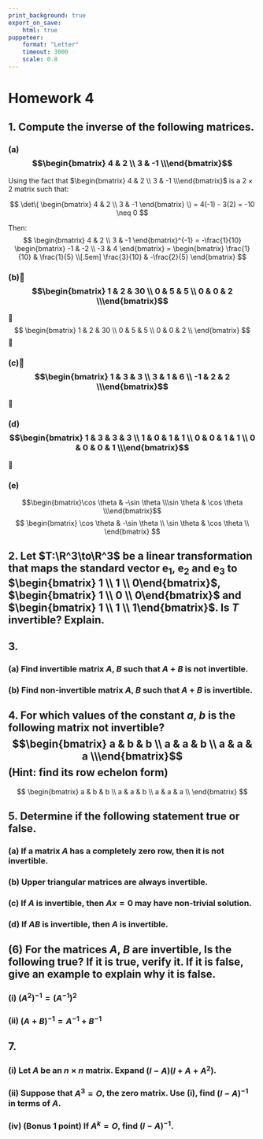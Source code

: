 ```yaml
---
print_background: true
export_on_save:
    html: true
puppeteer:
    format: "Letter"
    timeout: 3000
    scale: 0.8
---
```


# Homework 4

## 1. Compute the inverse of the following matrices.

### (a) $$\begin{bmatrix}    4 & 2 \\    3 & -1 \\\end{bmatrix}$$

Using the fact that $\begin{bmatrix}    4 & 2 \\    3 & -1 \\\end{bmatrix}$ is a $2\times2$ matrix such that:

$$
\det\(
\begin{bmatrix}
    4 & 2 \\
    3 & -1
\end{bmatrix}
\) =
4(-1) - 3(2) = -10 \neq 0
$$

Then:
$$
\begin{bmatrix}
    4 & 2 \\
    3 & -1
\end{bmatrix}^{-1} =
-\frac{1}{10}
\begin{bmatrix}
    -1 & -2 \\
    -3 & 4
\end{bmatrix} =
\begin{bmatrix}
    \frac{1}{10} & \frac{1}{5} \\[.5em]
    \frac{3}{10} & -\frac{2}{5}
\end{bmatrix}
$$


### (b)$$\begin{bmatrix}    1 & 2 & 30 \\    0 & 5 & 5 \\    0 & 0 & 2 \\\end{bmatrix}$$

$$
\begin{bmatrix}
    1 & 2 & 30 \\
    0 & 5 & 5 \\
    0 & 0 & 2 \\
\end{bmatrix}
$$

### (c\)$$\begin{bmatrix}    1 & 3 & 3 \\    3 & 1 & 6 \\    -1 & 2 & 2 \\\end{bmatrix}$$

### (d) $$\begin{bmatrix}    1 & 3 & 3 & 3 \\    1 & 0 & 1 & 1 \\    0 & 0 & 1 & 1 \\    0 & 0 & 0 & 1 \\\end{bmatrix}$$

### (e)
$$\begin{bmatrix}\cos \theta & -\sin \theta \\\sin \theta & \cos \theta \\\end{bmatrix}$$
$$
\begin{bmatrix}
\cos \theta & -\sin \theta \\
\sin \theta & \cos \theta \\
\end{bmatrix}
$$


## 2. Let $T:\R^3\to\R^3$ be a linear transformation that maps the standard vector $\mathbf{e}_1$, $\mathbf{e}_2$ and $\mathbf{e}_3$ to $\begin{bmatrix}    1 \\ 1 \\ 0\end{bmatrix}$, $\begin{bmatrix}    1 \\ 0 \\ 0\end{bmatrix}$ and $\begin{bmatrix}    1 \\ 1 \\ 1\end{bmatrix}$. Is $T$ invertible? Explain.

## 3.

### (a) Find invertible matrix $A$, $B$ such that $A + B$ is not invertible.
### (b) Find non-invertible matrix $A$, $B$ such that $A + B$ is invertible.


## 4. For which values of the constant $a$, $b$ is the following matrix not invertible? $$\begin{bmatrix}    a & b & b \\    a & a & b \\    a & a & a \\\end{bmatrix}$$ (Hint: find its row echelon form)

$$
\begin{bmatrix}
    a & b & b \\
    a & a & b \\
    a & a & a \\
\end{bmatrix}
$$

## 5. Determine if the following statement true or false.

### (a) If a matrix $A$ has a completely zero row, then it is not invertible.

### (b) Upper triangular matrices are always invertible.

### (c\) If $A$ is invertible, then $Ax = 0$ may have non-trivial solution.

### (d) If $AB$ is invertible, then $A$ is invertible.

## (6) For the matrices $A$, $B$ are invertible, Is the following true? If it is true, verify it. If it is false, give an example to explain why it is false.

### (i) $(A^2)^{-1} = (A^{-1})^2$

### (ii) $(A+B)^{-1} = A^{-1} + B^{-1}$

## 7.

### (i) Let $A$ be an $n \times n$ matrix. Expand $(I - A)(I + A + A^2)$.

### (ii) Suppose that $A^3 = O$, the zero matrix. Use (i), find $(I - A)^{-1}$ in terms of $A$.

### (iv) (Bonus 1 point) If $A^k = O$, find $(I - A)^{-1}$.
